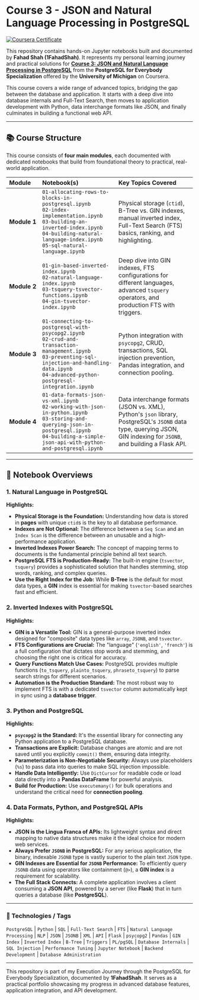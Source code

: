 # Course 3 - JSON and Natural Language Processing in PostgreSQL
[![Coursera Certificate](https://img.shields.io/badge/Coursera-Certificate-blue?logo=coursera)](https://www.coursera.org/account/accomplishments/verify/VD8ZWISGEXQX)

This repository contains hands-on Jupyter notebooks built and documented by **Fahad Shah (1FahadShah)**. It represents my personal learning journey and practical solutions for **[Course 3: JSON and Natural Language Processing in PostgreSQL](https://www.coursera.org/account/accomplishments/verify/VD8ZWISGEXQX)** from the **PostgreSQL for Everybody Specialization** offered by the **University of Michigan** on Coursera.

This course covers a wide range of advanced topics, bridging the gap between the database and application. It starts with a deep dive into database internals and Full-Text Search, then moves to application development with Python, data interchange formats like JSON, and finally culminates in building a functional web API.

---

## 📚 Course Structure

This course consists of **four main modules**, each documented with dedicated notebooks that build from foundational theory to practical, real-world application.

| Module      | Notebook(s)                                                                                                                                                                                             | Key Topics Covered                                                                                                           |
| :---------- | :------------------------------------------------------------------------------------------------------------------------------------------------------------------------------------------------------ | :--------------------------------------------------------------------------------------------------------------------------- |
| **Module&nbsp;1** | `01-allocating-rows-to-blocks-in-postgresql.ipynb`<br>`02-index-implementation.ipynb`<br>`03-building-an-inverted-index.ipynb`<br>`04-building-natural-language-index.ipynb`<br>`05-sql-natural-language.ipynb` | Physical storage (`ctid`), B-Tree vs. GIN indexes, manual inverted index, Full-Text Search (FTS) basics, ranking, and highlighting. |
| **Module&nbsp;2** | `01-gin-based-inverted-index.ipynb`<br>`02-natural-language-index.ipynb`<br>`03-tsquery-tsvector-functions.ipynb`<br>`04-gin-tsvector-index.ipynb`                                                     | Deep dive into GIN indexes, FTS configurations for different languages, advanced `tsquery` operators, and production FTS with triggers. |
| **Module&nbsp;3** | `01-connecting-to-postgresql-with-psycopg2.ipynb`<br>`02-crud-and-transaction-management.ipynb`<br>`03-preventing-sql-injection-and-handling-data.ipynb`<br>`04-advanced-python-postgresql-integration.ipynb` | Python integration with `psycopg2`, CRUD, transactions, SQL injection prevention, Pandas integration, and connection pooling. |
| **Module&nbsp;4** | `01-data-formats-json-vs-xml.ipynb`<br>`02-working-with-json-in-python.ipynb`<br>`03-storing-and-querying-json-in-postgresql.ipynb`<br>`04-building-a-simple-json-api-with-python-and-postgresql.ipynb` | Data interchange formats (JSON vs. XML), Python's `json` library, PostgreSQL's `JSONB` data type, querying JSON, GIN indexing for `JSONB`, and building a Flask API. |

---

## 📓 Notebook Overviews

### 1. Natural Language in PostgreSQL
**Highlights:**
* **Physical Storage is the Foundation:** Understanding how data is stored in **pages** with unique `ctid`s is the key to all database performance.
* **Indexes are Not Optional:** The difference between a `Seq Scan` and an `Index Scan` is the difference between an unusable and a high-performance application.
* **Inverted Indexes Power Search:** The concept of mapping terms to documents is the fundamental principle behind all text search.
* **PostgreSQL FTS is Production-Ready:** The built-in engine (`tsvector`, `tsquery`) provides a sophisticated solution that handles stemming, stop words, ranking, and complex queries.
* **Use the Right Index for the Job:** While **B-Tree** is the default for most data types, a **GIN** index is essential for making `tsvector`-based searches fast and efficient.

### 2. Inverted Indexes with PostgreSQL
**Highlights:**
* **GIN is a Versatile Tool:** GIN is a general-purpose inverted index designed for "composite" data types like `array`, `JSONB`, and `tsvector`.
* **FTS Configurations are Crucial:** The "language" (`'english'`, `'french'`) is a full configuration that dictates stop words and stemming, and choosing the right one is critical for accuracy.
* **Query Functions Match Use Cases:** PostgreSQL provides multiple functions (`to_tsquery`, `plainto_tsquery`, `phraseto_tsquery`) to parse search strings for different scenarios.
* **Automation is the Production Standard:** The most robust way to implement FTS is with a dedicated `tsvector` column automatically kept in sync using a **database trigger**.

### 3. Python and PostgreSQL
**Highlights:**
* **`psycopg2` is the Standard:** It's the essential library for connecting any Python application to a PostgreSQL database.
* **Transactions are Explicit:** Database changes are atomic and are not saved until you explicitly `commit()` them, ensuring data integrity.
* **Parameterization is Non-Negotiable Security:** Always use placeholders (`%s`) to pass data into queries to make SQL injection impossible.
* **Handle Data Intelligently:** Use `DictCursor` for readable code or load data directly into a **Pandas DataFrame** for powerful analysis.
* **Build for Production:** Use `executemany()` for bulk operations and understand the critical need for **connection pooling**.

### 4. Data Formats, Python, and PostgreSQL APIs
**Highlights:**
* **JSON is the Lingua Franca of APIs:** Its lightweight syntax and direct mapping to native data structures make it the ideal choice for modern web services.
* **Always Prefer `JSONB` in PostgreSQL:** For any serious application, the binary, indexable `JSONB` type is vastly superior to the plain text `JSON` type.
* **GIN Indexes are Essential for `JSONB` Performance:** To efficiently query `JSONB` data using operators like containment (`@>`), a **GIN index** is a requirement for scalability.
* **The Full Stack Connects:** A complete application involves a client consuming a **JSON API**, powered by a server (like **Flask**) that in turn queries a database (like **PostgreSQL**).

---

### 🚀 Technologies / Tags
`PostgreSQL` | `Python` | `SQL` | `Full-Text Search` | `FTS` | `Natural Language Processing` | `NLP` | `JSON` | `JSONB` | `XML` | `API` | `Flask` | `psycopg2` | `Pandas` | `GIN Index` | `Inverted Index` | `B-Tree` | `Triggers` | `PL/pgSQL` | `Database Internals` | `SQL Injection` | `Performance Tuning` | `Jupyter Notebook` | `Backend Development` | `Database Administration`

---

This repository is part of my Execution Journey through the PostgreSQL for Everybody Specialization, documented by **1FahadShah**. It serves as a practical portfolio showcasing my progress in advanced database features, application integration, and API development.
